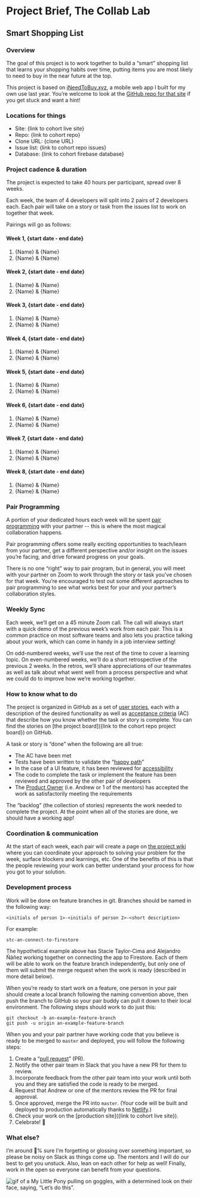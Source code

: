 # Project Brief, The Collab Lab
## Smart Shopping List

### Overview
The goal of this project is to work together to build a “smart” shopping list that learns your shopping habits over time, putting items you are most likely to need to buy in the near future at the top.

This project is based on [iNeedToBuy.xyz](https://app.ineedtobuy.xyz/), a mobile web app I built for my own use last year. You’re welcome to look at the [GitHub repo for that site](https://github.com/segdeha/ineedtobuy.xyz) if you get stuck and want a hint!

### Locations for things
* Site: {link to cohort live site}
* Repo: {link to cohort repo}
* Clone URL: {clone URL}
* Issue list: {link to cohort repo issues}
* Database: {link to cohort firebase database}

### Project cadence & duration
The project is expected to take 40 hours per participant, spread over 8 weeks.

Each week, the team of 4 developers will split into 2 pairs of 2 developers each. Each pair will take on a story or task from the issues list to work on together that week.

Pairings will go as follows:

#### Week 1, {start date - end date}
1. {Name} & {Name}
2. {Name} & {Name}

#### Week 2, {start date - end date}
1. {Name} & {Name}
2. {Name} & {Name}

#### Week 3, {start date - end date}
1. {Name} & {Name}
2. {Name} & {Name}

#### Week 4, {start date - end date}
1. {Name} & {Name}
2. {Name} & {Name}

#### Week 5, {start date - end date}
1. {Name} & {Name}
2. {Name} & {Name}

#### Week 6, {start date - end date}
1. {Name} & {Name}
2. {Name} & {Name}

#### Week 7, {start date - end date}
1. {Name} & {Name}
2. {Name} & {Name}

#### Week 8, {start date - end date}
1. {Name} & {Name}
2. {Name} & {Name}

### Pair Programming

A portion of your dedicated hours each week will be spent [pair programming](https://www.freecodecamp.org/news/how-remote-pair-programming-works-and-why-it-can-change-your-life-cd7b767dc60f/) with your partner -- this is where the most magical collaboration happens.

Pair programming offers some really exciting opportunities to teach/learn from your partner, get a different perspective and/or insight on the issues you’re facing, and drive forward progress on your goals.

There is no one “right” way to pair program, but in general, you will meet with your partner on Zoom to work through the story or task you’ve chosen for that week. You’re encouraged to test out some different approaches to pair programming to see what works best for your and your partner’s collaboration styles.

### Weekly Sync

Each week, we’ll get on a 45 minute Zoom call. The call will always start with a quick demo of the previous week’s work from each pair. This is a common practice on most software teams and also lets you practice talking about your work, which can come in handy in a job interview setting!

On odd-numbered weeks, we’ll use the rest of the time to cover a learning topic. On even-numbered weeks, we’ll do a short retrospective of the previous 2 weeks. In the retros, we’ll share appreciations of our teammates as well as talk about what went well from a process perspective and what we could do to improve how we’re working together.

### How to know what to do
The project is organized in GitHub as a set of [user stories](https://www.mountaingoatsoftware.com/agile/user-stories), each with a description of the desired functionality as well as [acceptance criteria](https://www.leadingagile.com/2014/09/acceptance-criteria/) (AC) that describe how you know whether the task or story is complete. You can find the stories on [the project board]({link to the cohort repo project board}) on GitHub.

A task or story is “done” when the following are all true:

* The AC have been met
* Tests have been written to validate the “[happy path](https://en.wikipedia.org/wiki/Happy_path)”
* In the case of a UI feature, it has been reviewed for [accessibility](https://accessibilityinsights.io/)
* The code to complete the task or implement the feature has been reviewed and approved by the other pair of developers
* The [Product Owner](https://www.agilealliance.org/glossary/product-owner/) (i.e. Andrew or 1 of the mentors) has accepted the work as satisfactorily meeting the requirements

The “backlog” (the collection of stories) represents the work needed to complete the project. At the point when all of the stories are done, we should have a working app!

### Coordination & communication

At the start of each week, each pair will create a page on [the project wiki](https://github.com/the-collab-lab/tcl-2-smart-shopping-list/wiki) where you can coordinate your approach to solving your problem for the week, surface blockers and learnings, etc. One of the benefits of this is that the people reviewing your work can better understand your process for how you got to your solution.

### Development process
Work will be done on feature branches in git. Branches should be named in the following way:

	<initials of person 1>-<initials of person 2>-<short description>

For example:

	stc-an-connect-to-firestore

The hypothetical example above has Stacie Taylor-Cima and Alejandro Ñáñez working together on connecting the app to Firestore. Each of them will be able to work on the feature branch independently, but only one of them will submit the merge request when the work is ready (described in more detail below).

When you’re ready to start work on a feature, one person in your pair should create a local branch following the naming convention above, then push the branch to GitHub so your pair buddy can pull it down to their local environment. The following steps should work to do just this:

	git checkout -b an-example-feature-branch
	git push -u origin an-example-feature-branch

When you and your pair partner have working code that you believe is ready to be merged to `master` and deployed, you will follow the following steps:

1. Create a “[pull request](https://help.github.com/en/github/collaborating-with-issues-and-pull-requests/creating-a-pull-request)” (PR).
2. Notify the other pair team in Slack that you have a new PR for them to review.
3. Incorporate feedback from the other pair team into your work until both you and they are satisfied the code is ready to be merged.
4. Request that Andrew or one of the mentors review the PR for final approval.
5. Once approved, merge the PR into `master`. (Your code will be built and deployed to production automatically thanks to [Netlify](https://www.netlify.com/).)
6. Check your work on the [production site]({link to cohort live site}).
7. Celebrate! 🥳

### What else?
I’m around 💯% sure I’m forgetting or glossing over something important, so please be noisy on Slack as things come up. The mentors and I will do our best to get you unstuck. Also, lean on each other for help as well! Finally, work in the open so everyone can benefit from your questions.

![gif of a My Little Pony pulling on goggles, with a determined look on their face, saying, “Let’s do this”.](http://giphygifs.s3.amazonaws.com/media/PuWNMebKGIKNG/giphy.gif)